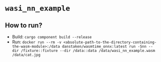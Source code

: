 # `wasi_nn_example`

## How to run?

- Build: `cargo component build --release`
- Run: `docker run --rm -v <absolute-path-to-the-directory-containing-the-wasm-module>:/data danstaken/wasmtime_onnx:latest run -Snn --dir /fixture::fixture --dir /data::data /data/wasi_nn_example.wasm /data/cat.jpg`
